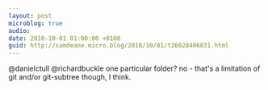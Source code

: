 ```yaml
---
layout: post
microblog: true
audio: 
date: 2010-10-01 01:00:00 +0100
guid: http://samdeane.micro.blog/2010/10/01/t26028406831.html
---
```

@danielctull @richardbuckle one particular folder? no - that's a limitation of git and/or git-subtree though, I think.
